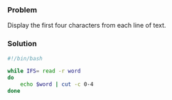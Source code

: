 ### Problem
Display the first four characters from each line of text.

### Solution

```sh
#!/bin/bash

while IFS= read -r word
do
    echo $word | cut -c 0-4
done
```